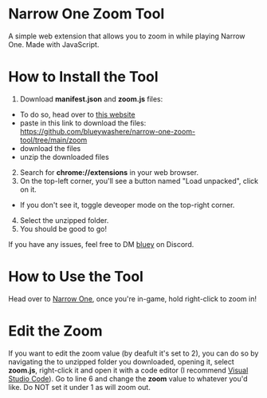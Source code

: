 # Narrow One Zoom Tool
A simple web extension that allows you to zoom in while playing Narrow One.
Made with JavaScript.

# How to Install the Tool

1. Download **manifest.json** and **zoom.js** files:
- To do so, head over to [this website](https://download-directory.github.io/)
- paste in this link to download the files: https://github.com/blueywashere/narrow-one-zoom-tool/tree/main/zoom
- download the files
- unzip the downloaded files
2. Search for **chrome://extensions** in your web browser.
3. On the top-left corner, you'll see a button named "Load unpacked", click on it.
- If you don't see it, toggle deveoper mode on the top-right corner.
4. Select the unzipped folder.
5. You should be good to go!

If you have any issues, feel free to DM [bluey](https://discordapp.com/users/811660341297020929) on Discord.

# How to Use the Tool

Head over to [Narrow One](https://narrow.one/), once you're in-game, hold right-click to zoom in!

# Edit the Zoom

If you want to edit the zoom value (by deafult it's set to 2), you can do so by navigating the to unzipped folder you downloaded, opening it, select **zoom.js**, right-click it and open it with a code editor (I recommend [Visual Studio Code](https://code.visualstudio.com/download)). Go to line 6 and change the **zoom** value to whatever you'd like. Do NOT set it under 1 as will zoom out.
